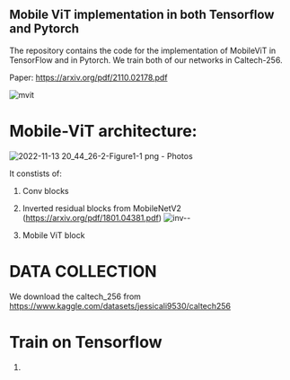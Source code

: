 ## Mobile ViT implementation in both Tensorflow and Pytorch

The repository contains the code for the implementation of MobileViT in TensorFlow and in Pytorch. 
We train both of our networks in Caltech-256.

Paper: https://arxiv.org/pdf/2110.02178.pdf


![mvit](https://user-images.githubusercontent.com/65830412/201538565-090cfb7a-822f-48cb-9197-c687d61e9541.gif)

# Mobile-ViT architecture: 

![2022-11-13 20_44_26-2-Figure1-1 png ‎- Photos](https://user-images.githubusercontent.com/65830412/201538771-76ecfe36-fb08-4f05-aa01-9084f382a3b0.png)

 
It constists of:
 1) Conv blocks
 
 2) Inverted residual blocks from MobileNetV2 (https://arxiv.org/pdf/1801.04381.pdf) 
 ![inv--](https://user-images.githubusercontent.com/65830412/201538843-c11d165b-991e-403e-b6e7-50967fffa8b9.png)
 
 3) Mobile ViT block


# DATA COLLECTION
We download the caltech_256 from https://www.kaggle.com/datasets/jessicali9530/caltech256

# Train on Tensorflow
1) 
